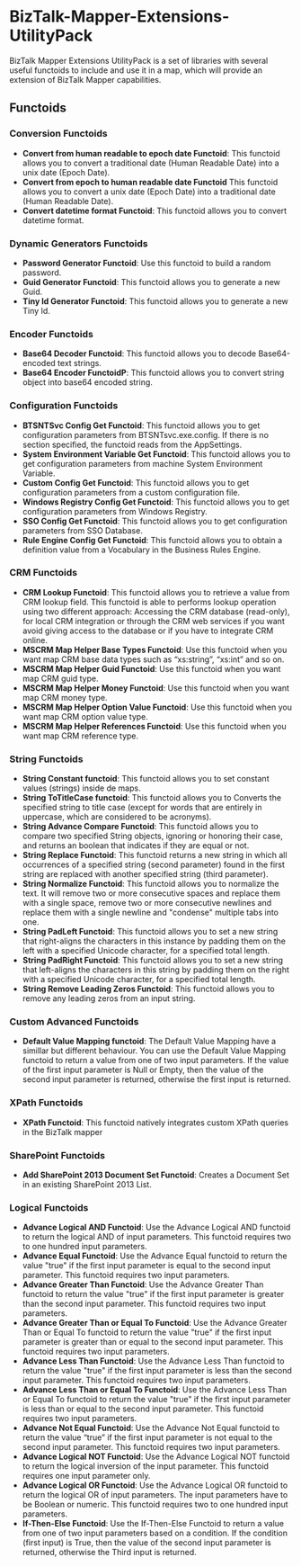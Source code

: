 # BizTalk-Mapper-Extensions-UtilityPack
BizTalk Mapper Extensions UtilityPack is a set of libraries with several useful functoids to include and use it in a map, which will provide an extension of BizTalk Mapper capabilities.

## Functoids
### Conversion Functoids

* **Convert from human readable to epoch date Functoid**: This functoid allows you to convert a traditional date (Human Readable Date) into a unix date (Epoch Date).
* **Convert from epoch to human readable date Functoid** This functoid allows you to convert a unix date (Epoch Date) into a traditional date (Human Readable Date).
* **Convert datetime format Functoid**: This functoid allows you to convert datetime format.

### Dynamic Generators Functoids

* **Password Generator Functoid**: Use this functoid to build a random password.
* **Guid Generator Functoid**: This functoid allows you to generate a new Guid.
* **Tiny Id Generator Functoid**: This functoid allows you to generate a new Tiny Id.

### Encoder Functoids

* **Base64 Decoder Functoid**: This functoid allows you to decode Base64-encoded text strings.
* **Base64  Encoder FunctoidP**: This functoid allows you to convert string object into base64 encoded string.

### Configuration Functoids

* **BTSNTSvc Config Get Functoid**: This functoid allows you to get configuration parameters from BTSNTsvc.exe.config. If there is no section specified, the functoid reads from the AppSettings.
* **System Environment Variable Get Functoid**: This functoid allows you to get configuration parameters from machine System Environment Variable.
* **Custom Config Get Functoid**: This functoid allows you to get configuration parameters from a custom configuration file.
* **Windows Registry Config Get Functoid**: This functoid allows you to get configuration parameters from Windows Registry.
* **SSO Config Get Functoid**: This functoid allows you to get configuration parameters from SSO Database.
* **Rule Engine Config Get Functoid**: This functoid allows you to obtain a definition value from a Vocabulary in the Business Rules Engine.

### CRM Functoids

* **CRM Lookup Functoid**: This functoid allows you to retrieve a value from CRM lookup field. This functoid is able to performs lookup operation using two different approach: Accessing the CRM database (read-only), for local CRM integration or through the CRM web services if you want avoid giving access to the database or if you have to integrate CRM online.
* **MSCRM Map Helper Base Types Functoid**: Use this functoid when you want map CRM base data types such as “xs:string”, “xs:int” and so on.
* **MSCRM Map Helper Guid Functoid**: Use this functoid when you want map CRM guid type.
* **MSCRM Map Helper Money Functoid**: Use this functoid when you want map CRM money type.
* **MSCRM Map Helper Option Value Functoid**: Use this functoid when you want map CRM option value type.
* **MSCRM Map Helper References Functoid**: Use this functoid when you want map CRM reference type.

### String Functoids

* **String Constant functoid**: This functoid allows you to set constant values (strings) inside de maps.
* **String ToTitleCase functoid**: This functoid allows you to Converts the specified string to title case (except for words that are entirely in uppercase, which are considered to be acronyms).
* **String Advance Compare Functoid**: This functoid allows you to compare two specified String objects, ignoring or honoring their case, and returns an boolean that indicates if they are equal or not.
* **String Replace Functoid**: This functoid returns a new string in which all occurrences of a specified string (second parameter) found in the first string are replaced with another specified string (third parameter).
* **String Normalize Functoid**: This functoid allows you to normalize the text. It will remove two or more consecutive spaces and replace them with a single space, remove two or more consecutive newlines and replace them with a single newline and "condense" multiple tabs into one.
* **String PadLeft Functoid**: This functoid allows you to set a new string that right-aligns the characters in this instance by padding them on the left with a specified Unicode character, for a specified total length.
* **String PadRight Functoid**: This functoid allows you to set a new string that left-aligns the characters in this string by padding them on the right with a specified Unicode character, for a specified total length.
* **String Remove Leading Zeros Functoid**: This functoid allows you to remove any leading zeros from an input string.

### Custom Advanced Functoids

* **Default Value Mapping functoid**: The Default Value Mapping have a simillar but different behaviour. You can use the Default Value Mapping functoid to return a value from one of two input parameters. If the value of the first input parameter is Null or Empty, then the value of the second input parameter is returned, otherwise the first input is returned.

### XPath Functoids

* **XPath Functoid**: This functoid natively integrates custom XPath queries in the BizTalk mapper

### SharePoint Functoids

* **Add SharePoint 2013 Document Set Functoid**: Creates a Document Set in an existing SharePoint 2013 List. 

### Logical Functoids

* **Advance Logical AND Functoid**: Use the Advance Logical AND functoid to return the logical AND of input parameters. This functoid requires two to one hundred input parameters.
* **Advance Equal Functoid**: Use the Advance Equal functoid to return the value "true" if the first input parameter is equal to the second input parameter. This functoid requires two input parameters.
* **Advance Greater Than Functoid**: Use the Advance Greater Than functoid to return the value "true" if the first input parameter is greater than the second input parameter. This functoid requires two input parameters.
* **Advance Greater Than or Equal To Functoid**: Use the Advance Greater Than or Equal To functoid to return the value "true" if the first input parameter is greater than or equal to the second input parameter. This functoid requires two input parameters.
* **Advance Less Than Functoid**: Use the Advance Less Than functoid to return the value "true" if the first input parameter is less than the second input parameter. This functoid requires two input parameters.
* **Advance Less Than or Equal To Functoid**: Use the Advance Less Than or Equal To functoid to return the value "true" if the first input parameter is less than or equal to the second input parameter. This functoid requires two input parameters.
* **Advance Not Equal Functoid**: Use the Advance Not Equal functoid to return the value “true” if the first input parameter is not equal to the second input parameter. This functoid requires two input parameters.
* **Advance Logical NOT Functoid**: Use the Advance Logical NOT functoid to return the logical inversion of the input parameter. This functoid requires one input parameter only.
* **Advance Logical OR Functoid**: Use the Advance Logical OR functoid to return the logical OR of input parameters. The input parameters have to be Boolean or numeric. This functoid requires two to one hundred input parameters.
* **If-Then-Else Functoid**: Use the If-Then-Else Functoid to return a value from one of two input parameters based on a condition. If the condition (first input) is True, then the value of the second input parameter is returned, otherwise the Third input is returned.
